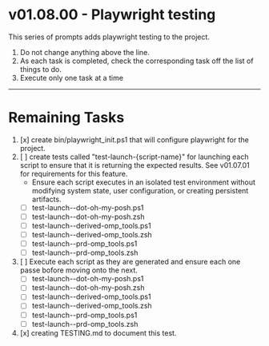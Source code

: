 # v01.08.00 - Playwright testing

This series of prompts adds playwright testing to the project.

1. Do not change anything above the line.
2. As each task is completed, check the corresponding task off the list of things to do.
3. Execute only one task at a time

---------------------------------------------------------------
# Remaining Tasks

1. [x] create bin/playwright_init.ps1 that will configure playwright for the project.
2. [ ] create tests called "test-launch-{script-name}" for launching each script to ensure that it is returning the expected results. See v01.07.01 for requirements for this feature.
    - Ensure each script executes in an isolated test environment without modifying system state, user configuration, or creating persistent artifacts.
    - [ ] test-launch--dot-oh-my-posh.ps1
    - [ ] test-launch--dot-oh-my-posh.zsh
    - [ ] test-launch--derived-omp_tools.ps1
    - [ ] test-launch--derived-omp_tools.zsh
    - [ ] test-launch--prd-omp_tools.ps1
    - [ ] test-launch--prd-omp_tools.zsh
3. [ ] Execute each script as they are generated and ensure each one passe bofore moving onto the next.
    - [ ] test-launch--dot-oh-my-posh.ps1
    - [ ] test-launch--dot-oh-my-posh.zsh
    - [ ] test-launch--derived-omp_tools.ps1
    - [ ] test-launch--derived-omp_tools.zsh
    - [ ] test-launch--prd-omp_tools.ps1
    - [ ] test-launch--prd-omp_tools.zsh
3. [x] creating TESTING.md to document this test.